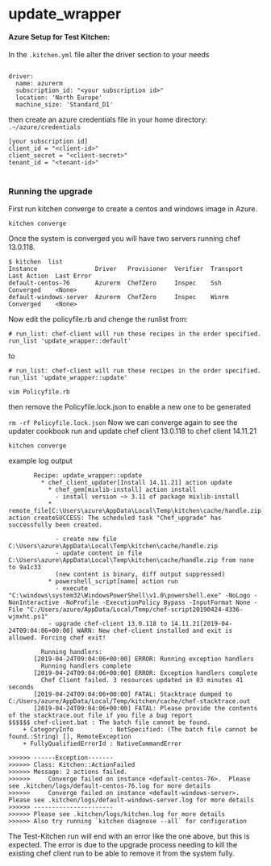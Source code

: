 # update_wrapper

####  Azure Setup for Test Kitchen:
In the `.kitchen.yml` file alter the driver section to your needs

```

driver:
  name: azurerm
  subscription_id: "<your subscription id>"
  location: 'North Europe'
  machine_size: 'Standard_D1'
```

then create an azure credentials file in your home directory:
`.~/azure/credentials`

```
[your subscription id]
client_id = "<client-id>"
client_secret = "<client-secret>"
tenant_id = "<tenant-id>"
```

#

### Running the upgrade

First run kitchen converge to create a centos and windows image in Azure.

```kitchen converge```

Once the system is converged you will have two servers running chef 13.0.118.
```
$ kitchen  list
Instance                Driver   Provisioner  Verifier  Transport  Last Action  Last Error
default-centos-76       Azurerm  ChefZero     Inspec    Ssh        Converged    <None>
default-windows-server  Azurerm  ChefZero     Inspec    Winrm      Converged    <None>
```

Now edit the policyfile.rb and chenge the runlist from:

```
# run_list: chef-client will run these recipes in the order specified.
run_list 'update_wrapper::default'
```

to

```
# run_list: chef-client will run these recipes in the order specified.
run_list 'update_wrapper::update'
```

```vim Policyfile.rb```

then remove the Policyfile.lock.json to enable a new one to be generated

```rm -rf Policyfile.lock.json```
Now we can converge again to see the updater cookbook run and update chef client 13.0.118 to chef client 14.11.21

```kitchen converge```

example log output
```
       Recipe: update_wrapper::update
         * chef_client_updater[Install 14.11.21] action update
           * chef_gem[mixlib-install] action install
             - install version ~> 3.11 of package mixlib-install
           * remote_file[C:\Users\azure\AppData\Local\Temp\kitchen\cache/handle.zip] action createSUCCESS: The scheduled task "Chef_upgrade" has successfully been created.
       
             - create new file C:\Users\azure\AppData\Local\Temp\kitchen\cache/handle.zip
             - update content in file C:\Users\azure\AppData\Local\Temp\kitchen\cache/handle.zip from none to 9a1c33
             (new content is binary, diff output suppressed)
           * powershell_script[name] action run
             - execute "C:\windows\system32\WindowsPowerShell\v1.0\powershell.exe" -NoLogo -NonInteractive -NoProfile -ExecutionPolicy Bypass -InputFormat None -File "C:/Users/azure/AppData/Local/Temp/chef-script20190424-4336-wjmxht.ps1"
           - upgrade chef-client 13.0.118 to 14.11.21[2019-04-24T09:04:06+00:00] WARN: New chef-client installed and exit is allowed. Forcing chef exit!
       
         Running handlers:
       [2019-04-24T09:04:06+00:00] ERROR: Running exception handlers
         Running handlers complete
       [2019-04-24T09:04:06+00:00] ERROR: Exception handlers complete
         Chef Client failed. 3 resources updated in 03 minutes 41 seconds
       [2019-04-24T09:04:06+00:00] FATAL: Stacktrace dumped to C:/Users/azure/AppData/Local/Temp/kitchen/cache/chef-stacktrace.out
       [2019-04-24T09:04:06+00:00] FATAL: Please provide the contents of the stacktrace.out file if you file a bug report
$$$$$$ chef-client.bat : The batch file cannot be found.
    + CategoryInfo          : NotSpecified: (The batch file cannot be found.:String) [], RemoteException
    + FullyQualifiedErrorId : NativeCommandError

>>>>>> ------Exception-------
>>>>>> Class: Kitchen::ActionFailed
>>>>>> Message: 2 actions failed.
>>>>>>     Converge failed on instance <default-centos-76>.  Please see .kitchen/logs/default-centos-76.log for more details
>>>>>>     Converge failed on instance <default-windows-server>.  Please see .kitchen/logs/default-windows-server.log for more details
>>>>>> ----------------------
>>>>>> Please see .kitchen/logs/kitchen.log for more details
>>>>>> Also try running `kitchen diagnose --all` for configuration
```
The Test-Kitchen run will end with an error like the one above, but this is expected. The error is due to the upgrade process needing to kill the existing chef client run to be able to remove it from the system fully.

